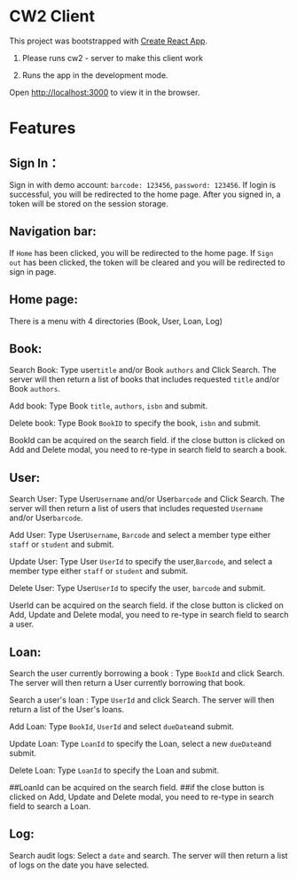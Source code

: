 
# CW2 Client

This project was bootstrapped with [Create React App](https://github.com/facebook/create-react-app).

1. Please runs cw2 - server to make this client work

2. Runs the app in the development mode.

Open [http://localhost:3000](http://localhost:3000) to view it in the browser.

# Features

## Sign In：

Sign in with demo account: `barcode: 123456`, `password: 123456`. If login is successful, you will be redirected to the home page.
After you signed in, a token will be stored on the session storage.

## Navigation bar:
If `Home` has been clicked, you will be redirected to the home page.
If `Sign out` has been clicked, the token will be cleared and you will be redirected to sign in page.

## Home page:
There is a menu with 4 directories (Book, User, Loan, Log)

## Book:
Search Book: Type user`title` and/or Book `authors` and Click Search. The server will then return a list of books that includes requested `title` and/or Book `authors`.

Add book: Type Book `title`, `authors`, `isbn` and submit.

Delete book: Type Book `BookID` to specify the book, `isbn` and submit.

BookId can be acquired on the search field.
if the close button is clicked on Add and Delete modal, you need to re-type in search field to search a book.

## User:

Search User: Type User`Username` and/or User`barcode` and Click Search. The server will then return a list of users that includes requested `Username` and/or User`barcode`.

Add User: Type User`Username`, `Barcode` and select a member type either `staff` or `student` and submit.

Update User: Type User `UserId` to specify the user,`Barcode`, and select a member type either `staff` or `student` and submit.

Delete User: Type User`UserId` to specify the user, `barcode` and submit.

UserId can be acquired on the search field.
if the close button is clicked on Add, Update and Delete modal, you need to re-type in search field to search a user.


## Loan:

Search the user currently borrowing a book :  Type `BookId` and click Search. The server will then return a User currently borrowing that book.

Search a user's loan : Type `UserId` and click Search. The server will then return a list of the User's loans.

Add Loan: Type `BookId`, `UserId` and select `dueDate`and submit.

Update Loan: Type `LoanId` to specify the Loan, select a new `dueDate`and submit.

Delete Loan: Type `LoanId` to specify the Loan and submit.

##LoanId can be acquired on the search field.
##if the close button is clicked on Add, Update and Delete modal, you need to re-type in search field to search a Loan.


## Log:

Search audit logs: Select a `date` and search. The server will then return a list of logs on the date you have selected.


